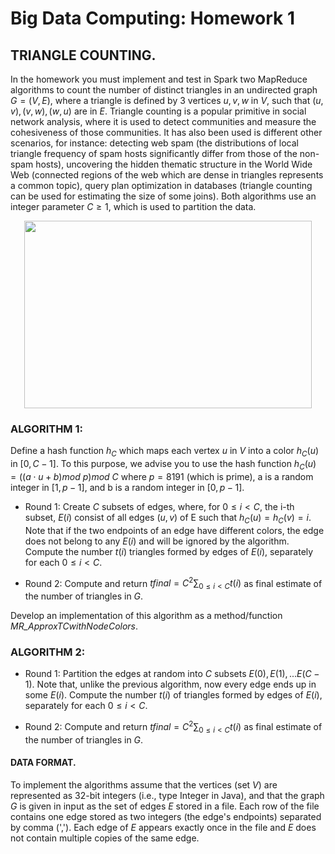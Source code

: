 #  Big Data Computing: Homework 1

## TRIANGLE COUNTING. 
In the homework you must implement and test in Spark two MapReduce algorithms to count the number of distinct triangles in an undirected graph $G=(V,E)$, where a triangle is defined by 3 vertices $u,v,w$
in $V$, such that $(u,v),(v,w),(w,u)$ are in $E$. Triangle counting is a popular primitive in social network analysis, where it is used to detect communities and measure the cohesiveness of those communities. 
It has also been used is different other scenarios, for instance: detecting web spam (the distributions of local triangle frequency of spam hosts significantly differ from those of the non-spam hosts), 
uncovering the hidden thematic structure in the World Wide Web (connected regions of the web which are dense in triangles represents a common topic), 
query plan optimization in databases (triangle counting can be used for estimating the size of some joins). 
Both algorithms use an integer parameter $C \geq 1$, which is used to partition the data.

<p align="center">
  <img width="460" height="300" src="https://picsum.photos/460/300">
</p>

### ALGORITHM 1: 
Define a hash function $h_C$ which maps each vertex $u$ in $V$ into a color $h_C(u)$ in $[0,C−1]$. To this purpose, we advise you to use the hash function $h_C(u)=((a⋅u+b)mod\:p)mod\:C$
where $p=8191$ (which is prime), a is a random integer in $[1,p−1]$, and b is a random integer in $[0,p−1]$.

+ Round 1: Create $C$ subsets of edges, where, for $0 \leq i < C$, the i-th subset, $E(i)$ consist of all edges $(u,v)$ of E such that $h_C(u)=h_C(v)=i$. 
Note that if the two endpoints of an edge have different colors, the edge does not belong to any $E(i)$ and will be ignored by the algorithm.
Compute the number $t(i)$ triangles formed by edges of $E(i)$, separately for each $0 \leq i < C$. 

+ Round 2: Compute and return $tfinal = C^2 \sum_{0 \leq i < C} t(i)$ as final estimate of the number of triangles in $G$.

Develop an implementation of this algorithm as a method/function *MR_ApproxTCwithNodeColors*.

### ALGORITHM 2:
+ Round 1: Partition the edges at random into $C$ subsets $E(0),E(1),...E(C−1)$. Note that, unlike the previous algorithm, now every edge ends up in some $E(i)$.
Compute the number $t(i)$ of triangles formed by edges of $E(i)$, separately for each $0 \leq i < C$.

+ Round 2: Compute and return  $tfinal = C^2 \sum_{0 \leq i < C} t(i)$ as final estimate of the number of triangles in $G$.

#### DATA FORMAT. 
To implement the algorithms assume that the vertices (set $V$) are represented as 32-bit integers (i.e., type Integer in Java), and that the graph $G$ is given in input as the set of edges $E$
stored in a file. Each row of the file contains one edge stored as two integers (the edge's endpoints) separated by comma (','). Each edge of $E$ appears exactly once in the file and $E$
does not contain multiple copies of the same edge.
